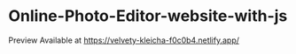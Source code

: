 # Online-Photo-Editor-website-with-js
Preview Available at
https://velvety-kleicha-f0c0b4.netlify.app/

